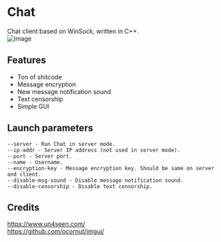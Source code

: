 # Chat
Chat client based on WinSock, written in C++.  
![image](https://github.com/user-attachments/assets/89ca18bd-aaf5-4c9a-8068-24db34795ed9)

## Features
- Ton of shitcode  
- Message encryption  
- New message notification sound  
- Text censorship  
- Simple GUI  

## Launch parameters  
```
--server - Run Chat in server mode.
--ip-addr - Server IP address (not used in server mode).
--port - Server port.
--name - Username.
--encryption-key - Message encryption key. Should be same on server and client.
--disable-msg-sound - Disable message notification sound.
--disable-censorship - Disable text censorship.
```

## Credits
https://www.un4seen.com/  
https://github.com/ocornut/imgui/  
